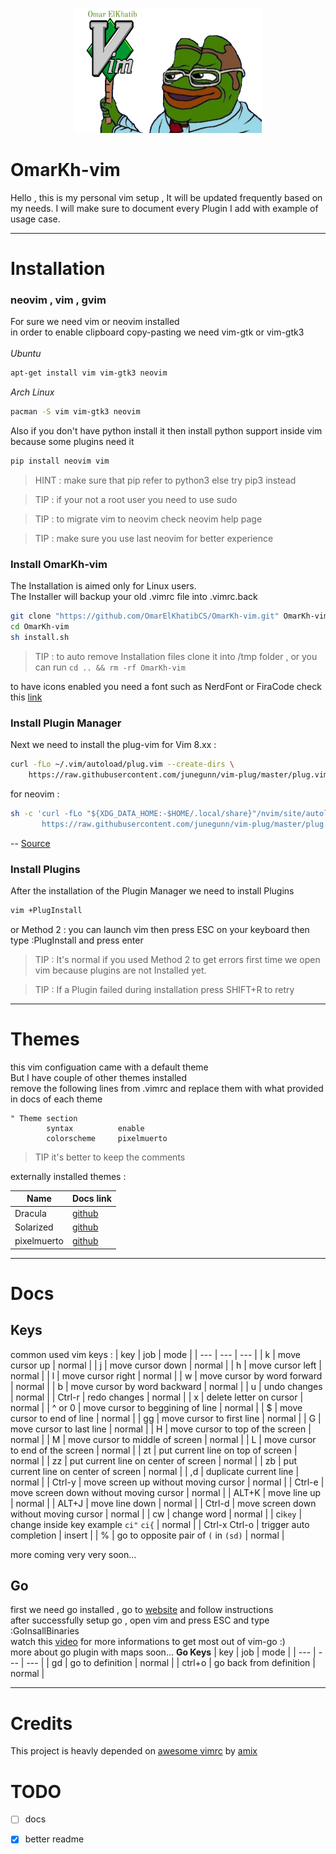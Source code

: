 <p align="center" ><img width="300" height="200" src="images/logo.png" /></div>

# OmarKh-vim
Hello , this is my personal vim setup , It will be updated frequently based on my needs.
I will make sure to document every Plugin I add with example of usage case.
***
# Installation
### neovim , vim , gvim
For sure we need vim or neovim installed <br>
in order to enable clipboard copy-pasting we need vim-gtk or vim-gtk3 <br> <br>
*Ubuntu*
```bash
apt-get install vim vim-gtk3 neovim 
```
*Arch Linux*
```bash
pacman -S vim vim-gtk3 neovim 
```
Also if you don't have python install it then install python support inside vim because some plugins need it <br>
```bash
pip install neovim vim
```
> HINT : make sure that pip refer to python3 else try pip3 instead

> TIP : if your not a root user you need to use sudo

> TIP : to migrate vim to neovim check neovim help page

> TIP : make sure you use last neovim for better experience

### Install OmarKh-vim
The Installation is aimed only for Linux users. <br>
The Installer will backup your old .vimrc file into .vimrc.back
```bash
git clone "https://github.com/OmarElKhatibCS/OmarKh-vim.git" OmarKh-vim
cd OmarKh-vim
sh install.sh
```
>TIP : to auto remove Installation files clone it into /tmp folder , 
> or you can run ``` cd .. && rm -rf OmarKh-vim ```

to have icons enabled you need a font such as NerdFont or FiraCode check this [link](https://github.com/ryanoasis/vim-devicons#installation)  <br>
### Install Plugin Manager
Next we need to install the plug-vim
for Vim 8.xx :
```bash
curl -fLo ~/.vim/autoload/plug.vim --create-dirs \
    https://raw.githubusercontent.com/junegunn/vim-plug/master/plug.vim
```
for neovim :
```bash
sh -c 'curl -fLo "${XDG_DATA_HOME:-$HOME/.local/share}"/nvim/site/autoload/plug.vim --create-dirs \
       https://raw.githubusercontent.com/junegunn/vim-plug/master/plug.vim'
```
-- [Source](https://github.com/junegunn/vim-plug)

### Install Plugins
After the installation of the Plugin Manager we need to install Plugins
```bash
vim +PlugInstall
```
or Method 2 : you can launch vim then press ESC on your keyboard then type :PlugInstall and press enter <br>
> TIP : It's normal if you used Method 2 to get errors first time we open vim because plugins are not Installed yet.

> TIP : If a Plugin failed during installation press SHIFT+R to retry

***

# Themes
this vim configuation came with a default theme <br>
But I have couple of other themes installed <br>
remove the following lines from .vimrc and replace them with what provided in docs of each theme
```vim
" Theme section
        syntax          enable
        colorscheme     pixelmuerto
```
> TIP it's better to keep the comments 

externally installed themes :

| Name | Docs link |
| --- | --- |
| Dracula | [github](https://github.com/dracula/dracula-theme) |
| Solarized | [github](https://github.com/altercation/vim-colors-solarized) |
| pixelmuerto | [github](https://github.com/pixelmuerto/vim-pixelmuerto) |

***

# Docs

## Keys
common used vim keys :
| key | job | mode |
| --- | --- | --- |
| k | move cursor up | normal |
| j | move cursor down | normal |
| h | move cursor left | normal |
| l | move cursor right | normal |
| w | move cursor by word forward | normal |
| b | move cursor by word backward | normal |
| u | undo changes | normal |
| Ctrl-r | redo changes | normal |
| x | delete letter on cursor | normal |
| ^ or 0 | move cursor to beggining of line | normal |
| $ | move cursor to end of line | normal |
| gg | move cursor to first line | normal |
| G | move cursor to last line | normal |
| H | move cursor to top of the screen | normal |
| M | move cursor to middle of screen | normal |
| L | move cursor to end of the screen | normal |
| zt | put current line on top of screen | normal |
| zz | put current line on center of screen | normal |
| zb | put current line on center of screen | normal |
| ,d | duplicate current line | normal |
| Ctrl-y | move screen up without moving cursor | normal |
| Ctrl-e | move screen down without moving cursor | normal |
| ALT+K | move line up | normal |
| ALT+J | move line down | normal |
| Ctrl-d | move screen down without moving cursor | normal |
| cw | change word | normal |
| ci`key` | change inside key example `ci"` `ci{` | normal |
| Ctrl-x Ctrl-o | trigger auto completion | insert |
| % | go to opposite pair of `(` in `(sd)` | normal |

more coming very very soon...

## Go
first we need go installed , go to [website](https://golang.org/doc/install) and follow instructions <br>
after successfully setup go , open vim and press ESC and type :GoInsallBinaries <br>
watch this [video](https://www.youtube.com/watch?v=7BqJ8dzygtU&t=2885s) for more informations to get most out of vim-go :) <br>
more about go plugin with maps soon...
**Go Keys**
| key | job | mode |
| --- | --- | --- |
| gd | go to definition | normal |
| ctrl+o | go back from definition | normal |

***
# Credits
This project is heavly depended on [awesome vimrc](https://github.com/amix/vimrc/) by [amix](https://github.com/amix/)
# TODO
- [ ] docs 
- [X] better readme

